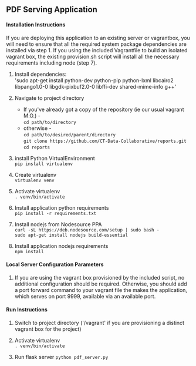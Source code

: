 ## PDF Serving Application

#### Installation Instructions

If you are deploying this application to an existing server or vagrantbox, you will need to ensure that all the required system package dependencies are installed via step 1. If you using the included Vagrantfile to build an isolated vagrant box, the existing provision.sh script will install all the necessary requirements including node (step 7).

1. Install dependencies:    
'sudo apt-get install python-dev python-pip python-lxml libcairo2 libpango1.0-0 libgdk-pixbuf2.0-0 libffi-dev shared-mime-info g++'


2. Navigate to project directory  
   + If you've already got a copy of the repository (ie our usual vagrant M.O.) -  
   `cd path/to/directory`  
   + otherwise -  
   `cd path/to/desired/parent/directory`  
   `git clone https://github.com/CT-Data-Collaborative/reports.git`  
   `cd reports`

3. install Python VirtualEnvironment  
`pip install virtualenv`  

4. Create virtualenv  
`virtualenv venv`  

5. Activate virtualenv  
`. venv/bin/activate`  

6. Install application python requirements  
`pip install -r requirements.txt`  

7. Install nodejs from Nodesource PPA  
`curl -sL https://deb.nodesource.com/setup | sudo bash -`  
`sudo apt-get install nodejs build-essential`  

8. Install application nodejs requirements  
`npm install`  

#### Local Server Configuration Parameters

1. If you are using the vagrant box provisioned by the included script, no additional configuration should be required. Otherwise, you should add a port forward command to your vagrant file the makes the application, which serves on port 9999, available via an available port. 

#### Run Instructions

1. Switch to project directory ('/vagrant' if you are provisioning a distinct vagrant box for the project)

2. Activate virtualenv  
`. venv/bin/activate`  

3. Run flask server
`python pdf_server.py`
